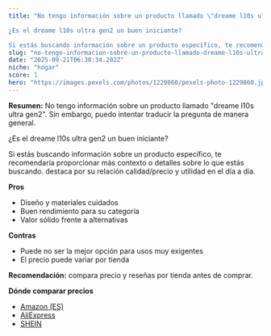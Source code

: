 ```yaml
---
title: "No tengo información sobre un producto llamado \"dreame l10s ultra gen2\". Sin embargo, puedo intentar traducir la pregunta de manera general.

¿Es el dreame l10s ultra gen2 un buen iniciante?

Si estás buscando información sobre un producto específico, te recomendaría proporcionar más contexto o detalles sobre lo que estás buscando."
slug: "no-tengo-informacion-sobre-un-producto-llamado-dreame-l10s-ultra-gen2-sin-embarg"
date: "2025-09-21T06:30:34.202Z"
niche: "hogar"
score: 1
hero: "https://images.pexels.com/photos/1229860/pexels-photo-1229860.jpeg?auto=compress&cs=tinysrgb&fit=crop&h=627&w=1200&auto=compress&cs=tinysrgb&w=1200&h=675&fit=crop"
---
```


**Resumen:** No tengo información sobre un producto llamado "dreame l10s ultra gen2". Sin embargo, puedo intentar traducir la pregunta de manera general.

¿Es el dreame l10s ultra gen2 un buen iniciante?

Si estás buscando información sobre un producto específico, te recomendaría proporcionar más contexto o detalles sobre lo que estás buscando. destaca por su relación calidad/precio y utilidad en el día a día.

**Pros**
- Diseño y materiales cuidados
- Buen rendimiento para su categoría
- Valor sólido frente a alternativas

**Contras**
- Puede no ser la mejor opción para usos muy exigentes
- El precio puede variar por tienda

**Recomendación:** compara precio y reseñas por tienda antes de comprar.

**Dónde comparar precios**
- [Amazon (ES)](https://www.amazon.es/s?k=No%20tengo%20informaci%C3%B3n%20sobre%20un%20producto%20llamado%20%22dreame%20l10s%20ultra%20gen2%22.%20Sin%20embargo%2C%20puedo%20intentar%20traducir%20la%20pregunta%20de%20manera%20general.%0A%0A%C2%BFEs%20el%20dreame%20l10s%20ultra%20gen2%20un%20buen%20iniciante%3F%0A%0ASi%20est%C3%A1s%20buscando%20informaci%C3%B3n%20sobre%20un%20producto%20espec%C3%ADfico%2C%20te%20recomendar%C3%ADa%20proporcionar%20m%C3%A1s%20contexto%20o%20detalles%20sobre%20lo%20que%20est%C3%A1s%20buscando.&tag=teknovashop25-21)
- [AliExpress](https://www.aliexpress.com/wholesale?SearchText=No%20tengo%20informaci%C3%B3n%20sobre%20un%20producto%20llamado%20%22dreame%20l10s%20ultra%20gen2%22.%20Sin%20embargo%2C%20puedo%20intentar%20traducir%20la%20pregunta%20de%20manera%20general.%0A%0A%C2%BFEs%20el%20dreame%20l10s%20ultra%20gen2%20un%20buen%20iniciante%3F%0A%0ASi%20est%C3%A1s%20buscando%20informaci%C3%B3n%20sobre%20un%20producto%20espec%C3%ADfico%2C%20te%20recomendar%C3%ADa%20proporcionar%20m%C3%A1s%20contexto%20o%20detalles%20sobre%20lo%20que%20est%C3%A1s%20buscando.)
- [SHEIN](https://www.shein.com/pdsearch/No%20tengo%20informaci%C3%B3n%20sobre%20un%20producto%20llamado%20%22dreame%20l10s%20ultra%20gen2%22.%20Sin%20embargo%2C%20puedo%20intentar%20traducir%20la%20pregunta%20de%20manera%20general.%0A%0A%C2%BFEs%20el%20dreame%20l10s%20ultra%20gen2%20un%20buen%20iniciante%3F%0A%0ASi%20est%C3%A1s%20buscando%20informaci%C3%B3n%20sobre%20un%20producto%20espec%C3%ADfico%2C%20te%20recomendar%C3%ADa%20proporcionar%20m%C3%A1s%20contexto%20o%20detalles%20sobre%20lo%20que%20est%C3%A1s%20buscando.)